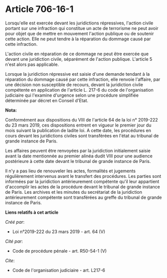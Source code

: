 # Article 706-16-1

Lorsqu'elle est exercée devant les juridictions répressives, l'action civile portant sur une infraction qui constitue un acte
de terrorisme ne peut avoir pour objet que de mettre en mouvement l'action publique ou de soutenir cette action. Elle ne peut
tendre à la réparation du dommage causé par cette infraction.

L'action civile en réparation de ce dommage ne peut être exercée que devant une juridiction civile, séparément de l'action
publique. L'article 5 n'est alors pas applicable.

Lorsque la juridiction répressive est saisie d'une demande tendant à la réparation du dommage causé par cette infraction,
elle renvoie l'affaire, par une décision non susceptible de recours, devant la juridiction civile compétente en application
de l'article L. 217-6 du code de l'organisation judiciaire qui l'examine d'urgence selon une procédure simplifiée déterminée
par décret en Conseil d'Etat.

**Nota:**

Conformément aux dispositions du VIII de l'article 64 de la loi n° 2019-222 du 23 mars 2019, ces dispositions entrent en
vigueur le premier jour du mois suivant la publication de ladite loi. A cette date, les procédures en cours devant les
juridictions civiles sont transférées en l'état au tribunal de grande instance de Paris.

Les affaires peuvent être renvoyées par la juridiction initialement saisie avant la date mentionnée au premier alinéa dudit
VIII pour une audience postérieure à cette date devant le tribunal de grande instance de Paris.

Il n'y a pas lieu de renouveler les actes, formalités et jugements régulièrement intervenus avant le transfert des
procédures. Les parties sont informées par la juridiction antérieurement compétente qu'il leur appartient d'accomplir les
actes de la procédure devant le tribunal de grande instance de Paris. Les archives et les minutes du secrétariat de la
juridiction antérieurement compétente sont transférées au greffe du tribunal de grande instance de Paris.

**Liens relatifs à cet article**

_Créé par_:

  - Loi n°2019-222 du 23 mars 2019 - art. 64 (V)

_Cité par_:

  - Code de procédure pénale - art. R50-54-1 (V)

_Cite_:

  - Code de l'organisation judiciaire - art. L217-6

